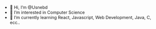 - 👋 Hi, I’m @Usnebd
- 👀 I’m interested in Computer Science
- 🌱 I’m currently learning React, Javascript, Web Development, Java, C, ecc..
